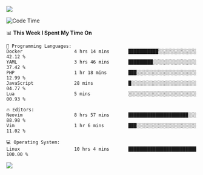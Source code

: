 <!-- [![Top Langs](https://github-readme-stats.vercel.app/api/top-langs/?username=gagahsyuja&theme=dracula&hide_border=true&border_radius=7)](https://github.com/anuraghazra/github-readme-stats) -->

![](https://komarev.com/ghpvc/?username=gagahsyuja&color=orange)

<!--START_SECTION:waka-->
![Code Time](http://img.shields.io/badge/Code%20Time-1%2C500%20hrs%2048%20mins-blue)

📊 **This Week I Spent My Time On** 

```text
💬 Programming Languages: 
Docker                   4 hrs 14 mins       ███████████░░░░░░░░░░░░░░   42.12 % 
YAML                     3 hrs 46 mins       █████████░░░░░░░░░░░░░░░░   37.42 % 
PHP                      1 hr 18 mins        ███░░░░░░░░░░░░░░░░░░░░░░   12.99 % 
JavaScript               28 mins             █░░░░░░░░░░░░░░░░░░░░░░░░   04.77 % 
Lua                      5 mins              ░░░░░░░░░░░░░░░░░░░░░░░░░   00.93 % 

🔥 Editors: 
Neovim                   8 hrs 57 mins       ██████████████████████░░░   88.98 % 
Vim                      1 hr 6 mins         ███░░░░░░░░░░░░░░░░░░░░░░   11.02 % 

💻 Operating System: 
Linux                    10 hrs 4 mins       █████████████████████████   100.00 % 
```


<!--END_SECTION:waka-->

![](https://hit.yhype.me/github/profile?account_id=96577465)
